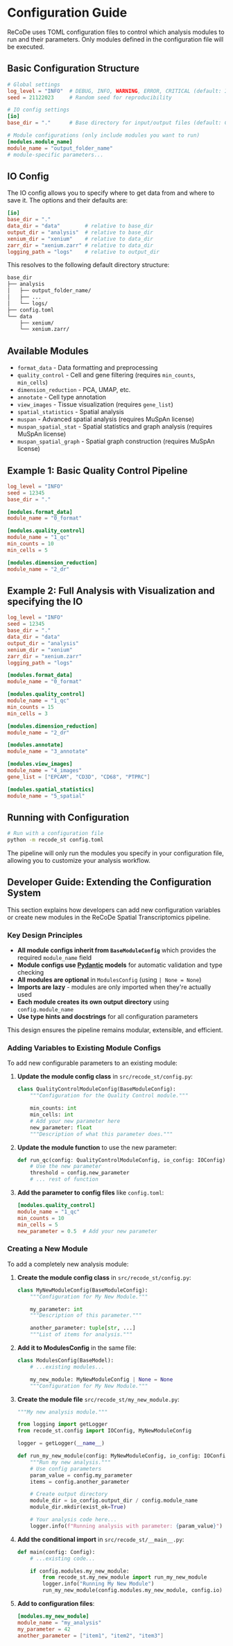 # Configuration Guide

ReCoDe uses TOML configuration files to control which analysis modules to run and their parameters. Only modules defined in the configuration file will be executed.

## Basic Configuration Structure

```toml
# Global settings
log_level = "INFO"  # DEBUG, INFO, WARNING, ERROR, CRITICAL (default: INFO)
seed = 21122023     # Random seed for reproducibility

# IO config settings
[io]
base_dir = "."      # Base directory for input/output files (default: Current Working Directory)

# Module configurations (only include modules you want to run)
[modules.module_name]
module_name = "output_folder_name"
# module-specific parameters...
```

## IO Config

The IO config allows you to specify where to get data from and where to save it. The options
and their defaults are:

```toml
[io]
base_dir = "."
data_dir = "data"        # relative to base_dir
output_dir = "analysis"  # relative to base_dir
xenium_dir = "xenium"    # relative to data_dir
zarr_dir = "xenium.zarr" # relative to data_dir
logging_path = "logs"    # relative to output_dir
```

This resolves to the following default directory structure:

```bash
base_dir
├── analysis
│   ├── output_folder_name/
│   ├── ...
│   └── logs/
├── config.toml
└── data
    ├── xenium/
    └── xenium.zarr/
```

## Available Modules

- `format_data` - Data formatting and preprocessing
- `quality_control` - Cell and gene filtering (requires `min_counts`, `min_cells`)
- `dimension_reduction` - PCA, UMAP, etc.
- `annotate` - Cell type annotation
- `view_images` - Tissue visualization (requires `gene_list`)
- `spatial_statistics` - Spatial analysis
- `muspan` - Advanced spatial analysis (requires MuSpAn license)
- `muspan_spatial_stat` - Spatial statistics and graph analysis (requires MuSpAn license)
- `muspan_spatial_graph` - Spatial graph construction (requires MuSpAn license)

## Example 1: Basic Quality Control Pipeline

```toml
log_level = "INFO"
seed = 12345
base_dir = "."

[modules.format_data]
module_name = "0_format"

[modules.quality_control]
module_name = "1_qc"
min_counts = 10
min_cells = 5

[modules.dimension_reduction]
module_name = "2_dr"
```

## Example 2: Full Analysis with Visualization and specifying the IO

```toml
log_level = "INFO"
seed = 12345
base_dir = "."
data_dir = "data"
output_dir = "analysis"
xenium_dir = "xenium"
zarr_dir = "xenium.zarr"
logging_path = "logs"

[modules.format_data]
module_name = "0_format"

[modules.quality_control]
module_name = "1_qc"
min_counts = 15
min_cells = 3

[modules.dimension_reduction]
module_name = "2_dr"

[modules.annotate]
module_name = "3_annotate"

[modules.view_images]
module_name = "4_images"
gene_list = ["EPCAM", "CD3D", "CD68", "PTPRC"]

[modules.spatial_statistics]
module_name = "5_spatial"
```

## Running with Configuration

```bash
# Run with a configuration file
python -m recode_st config.toml
```

The pipeline will only run the modules you specify in your configuration file, allowing you to customize your analysis workflow.

## Developer Guide: Extending the Configuration System

This section explains how developers can add new configuration variables or create new modules in the ReCoDe Spatial Transcriptomics pipeline.

### Key Design Principles

- **All module configs inherit from `BaseModuleConfig`** which provides the required `module_name` field
- **Module configs use [Pydantic] models** for automatic validation and type checking
- **All modules are optional** in `ModulesConfig` (using `| None = None`)
- **Imports are lazy** - modules are only imported when they're actually used
- **Each module creates its own output directory** using `config.module_name`
- **Use type hints and docstrings** for all configuration parameters

This design ensures the pipeline remains modular, extensible, and efficient.

### Adding Variables to Existing Module Configs

To add new configurable parameters to an existing module:

1. **Update the module config class** in `src/recode_st/config.py`:

   ```python
   class QualityControlModuleConfig(BaseModuleConfig):
       """Configuration for the Quality Control module."""

       min_counts: int
       min_cells: int
       # Add your new parameter here
       new_parameter: float
       """Description of what this parameter does."""
   ```

1. **Update the module function** to use the new parameter:

   ```python
   def run_qc(config: QualityControlModuleConfig, io_config: IOConfig):
       # Use the new parameter
       threshold = config.new_parameter
       # ... rest of function
   ```

1. **Add the parameter to config files** like `config.toml`:

   ```toml
   [modules.quality_control]
   module_name = "1_qc"
   min_counts = 10
   min_cells = 5
   new_parameter = 0.5  # Add your new parameter
   ```

### Creating a New Module

To add a completely new analysis module:

1. **Create the module config class** in `src/recode_st/config.py`:

   ```python
   class MyNewModuleConfig(BaseModuleConfig):
       """Configuration for My New Module."""

       my_parameter: int
       """Description of this parameter."""

       another_parameter: tuple[str, ...]
       """List of items for analysis."""
   ```

1. **Add it to ModulesConfig** in the same file:

   ```python
   class ModulesConfig(BaseModel):
       # ...existing modules...

       my_new_module: MyNewModuleConfig | None = None
       """Configuration for My New Module."""
   ```

1. **Create the module file** `src/recode_st/my_new_module.py`:

   ```python
   """My new analysis module."""

   from logging import getLogger
   from recode_st.config import IOConfig, MyNewModuleConfig

   logger = getLogger(__name__)

   def run_my_new_module(config: MyNewModuleConfig, io_config: IOConfig):
       """Run my new analysis."""
       # Use config parameters
       param_value = config.my_parameter
       items = config.another_parameter

       # Create output directory
       module_dir = io_config.output_dir / config.module_name
       module_dir.mkdir(exist_ok=True)

       # Your analysis code here...
       logger.info(f"Running analysis with parameter: {param_value}")
   ```

1. **Add the conditional import** in `src/recode_st/__main__.py`:

   ```python
   def main(config: Config):
       # ...existing code...

       if config.modules.my_new_module:
           from recode_st.my_new_module import run_my_new_module
           logger.info("Running My New Module")
           run_my_new_module(config.modules.my_new_module, config.io)
   ```

1. **Add to configuration files**:

   ```toml
   [modules.my_new_module]
   module_name = "my_analysis"
   my_parameter = 42
   another_parameter = ["item1", "item2", "item3"]
   ```

[Pydantic]: https://docs.pydantic.dev/latest/
